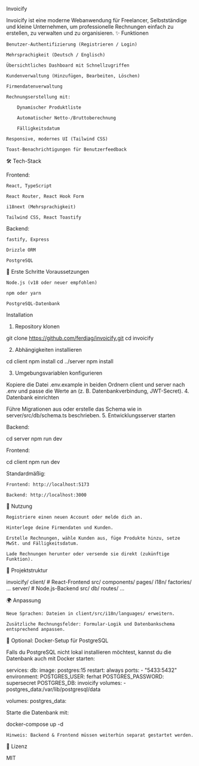 Invoicify

Invoicify ist eine moderne Webanwendung für Freelancer, Selbstständige und kleine Unternehmen, um professionelle Rechnungen einfach zu erstellen, zu verwalten und zu organisieren.
✨ Funktionen

    Benutzer-Authentifizierung (Registrieren / Login)

    Mehrsprachigkeit (Deutsch / Englisch)

    Übersichtliches Dashboard mit Schnellzugriffen

    Kundenverwaltung (Hinzufügen, Bearbeiten, Löschen)

    Firmendatenverwaltung

    Rechnungserstellung mit:

        Dynamischer Produktliste

        Automatischer Netto-/Bruttoberechnung

        Fälligkeitsdatum

    Responsive, modernes UI (Tailwind CSS)

    Toast-Benachrichtigungen für Benutzerfeedback

🛠️ Tech-Stack

Frontend:

    React, TypeScript

    React Router, React Hook Form

    i18next (Mehrsprachigkeit)

    Tailwind CSS, React Toastify

Backend:

    fastify, Express

    Drizzle ORM

    PostgreSQL

🚀 Erste Schritte
Voraussetzungen

    Node.js (v18 oder neuer empfohlen)

    npm oder yarn

    PostgreSQL-Datenbank

Installation

1. Repository klonen

git clone https://github.com/ferdiag/invoicify.git
cd invoicify

2. Abhängigkeiten installieren

cd client
npm install
cd ../server
npm install

3. Umgebungsvariablen konfigurieren

Kopiere die Datei .env.example in beiden Ordnern client und server nach .env und passe die Werte an (z. B. Datenbankverbindung, JWT-Secret). 4. Datenbank einrichten

Führe Migrationen aus oder erstelle das Schema wie in server/src/db/schema.ts beschrieben. 5. Entwicklungsserver starten

Backend:

cd server
npm run dev

Frontend:

cd client
npm run dev

Standardmäßig:

    Frontend: http://localhost:5173

    Backend: http://localhost:3000

📖 Nutzung

    Registriere einen neuen Account oder melde dich an.

    Hinterlege deine Firmendaten und Kunden.

    Erstelle Rechnungen, wähle Kunden aus, füge Produkte hinzu, setze MwSt. und Fälligkeitsdatum.

    Lade Rechnungen herunter oder versende sie direkt (zukünftige Funktion).

📂 Projektstruktur

invoicify/
client/ # React-Frontend
src/
components/
pages/
i18n/
factories/
...
server/ # Node.js-Backend
src/
db/
routes/
...

🌍 Anpassung

    Neue Sprachen: Dateien in client/src/i18n/languages/ erweitern.

    Zusätzliche Rechnungsfelder: Formular-Logik und Datenbankschema entsprechend anpassen.

🐳 Optional: Docker-Setup für PostgreSQL

Falls du PostgreSQL nicht lokal installieren möchtest, kannst du die Datenbank auch mit Docker starten:

services:
db:
image: postgres:15
restart: always
ports: - "5433:5432"
environment:
POSTGRES_USER: ferhat
POSTGRES_PASSWORD: supersecret
POSTGRES_DB: invoicify
volumes: - postgres_data:/var/lib/postgresql/data

volumes:
postgres_data:

Starte die Datenbank mit:

docker-compose up -d

    Hinweis: Backend & Frontend müssen weiterhin separat gestartet werden.

📜 Lizenz

MIT

